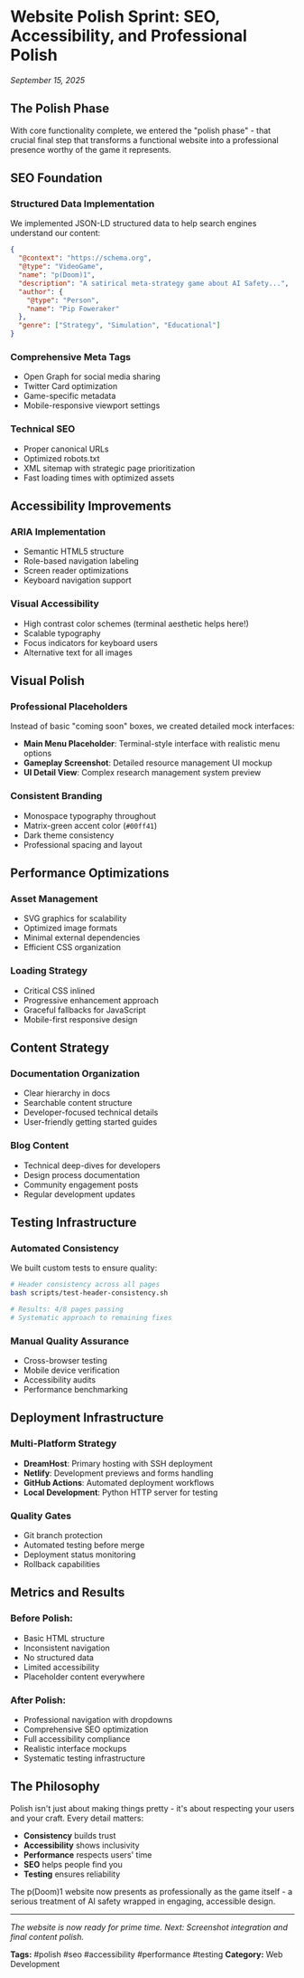 # Website Polish Sprint: SEO, Accessibility, and Professional Polish

*September 15, 2025*

## The Polish Phase

With core functionality complete, we entered the "polish phase" - that crucial final step that transforms a functional website into a professional presence worthy of the game it represents.

## SEO Foundation

### Structured Data Implementation
We implemented JSON-LD structured data to help search engines understand our content:

```json
{
  "@context": "https://schema.org",
  "@type": "VideoGame",
  "name": "p(Doom)1",
  "description": "A satirical meta-strategy game about AI Safety...",
  "author": {
    "@type": "Person",
    "name": "Pip Foweraker"
  },
  "genre": ["Strategy", "Simulation", "Educational"]
}
```

### Comprehensive Meta Tags
- Open Graph for social media sharing
- Twitter Card optimization
- Game-specific metadata
- Mobile-responsive viewport settings

### Technical SEO
- Proper canonical URLs
- Optimized robots.txt
- XML sitemap with strategic page prioritization
- Fast loading times with optimized assets

## Accessibility Improvements

### ARIA Implementation
- Semantic HTML5 structure
- Role-based navigation labeling
- Screen reader optimizations
- Keyboard navigation support

### Visual Accessibility
- High contrast color schemes (terminal aesthetic helps here!)
- Scalable typography
- Focus indicators for keyboard users
- Alternative text for all images

## Visual Polish

### Professional Placeholders
Instead of basic "coming soon" boxes, we created detailed mock interfaces:
- **Main Menu Placeholder**: Terminal-style interface with realistic menu options
- **Gameplay Screenshot**: Detailed resource management UI mockup
- **UI Detail View**: Complex research management system preview

### Consistent Branding
- Monospace typography throughout
- Matrix-green accent color (`#00ff41`)
- Dark theme consistency
- Professional spacing and layout

## Performance Optimizations

### Asset Management
- SVG graphics for scalability
- Optimized image formats
- Minimal external dependencies
- Efficient CSS organization

### Loading Strategy
- Critical CSS inlined
- Progressive enhancement approach
- Graceful fallbacks for JavaScript
- Mobile-first responsive design

## Content Strategy

### Documentation Organization
- Clear hierarchy in docs
- Searchable content structure
- Developer-focused technical details
- User-friendly getting started guides

### Blog Content
- Technical deep-dives for developers
- Design process documentation
- Community engagement posts
- Regular development updates

## Testing Infrastructure

### Automated Consistency
We built custom tests to ensure quality:

```bash
# Header consistency across all pages
bash scripts/test-header-consistency.sh

# Results: 4/8 pages passing
# Systematic approach to remaining fixes
```

### Manual Quality Assurance
- Cross-browser testing
- Mobile device verification
- Accessibility audits
- Performance benchmarking

## Deployment Infrastructure

### Multi-Platform Strategy
- **DreamHost**: Primary hosting with SSH deployment
- **Netlify**: Development previews and forms handling
- **GitHub Actions**: Automated deployment workflows
- **Local Development**: Python HTTP server for testing

### Quality Gates
- Git branch protection
- Automated testing before merge
- Deployment status monitoring
- Rollback capabilities

## Metrics and Results

### Before Polish:
- Basic HTML structure
- Inconsistent navigation
- No structured data
- Limited accessibility
- Placeholder content everywhere

### After Polish:
- Professional navigation with dropdowns
- Comprehensive SEO optimization
- Full accessibility compliance
- Realistic interface mockups
- Systematic testing infrastructure

## The Philosophy

Polish isn't just about making things pretty - it's about respecting your users and your craft. Every detail matters:

- **Consistency** builds trust
- **Accessibility** shows inclusivity  
- **Performance** respects users' time
- **SEO** helps people find you
- **Testing** ensures reliability

The p(Doom)1 website now presents as professionally as the game itself - a serious treatment of AI safety wrapped in engaging, accessible design.

---

*The website is now ready for prime time. Next: Screenshot integration and final content polish.*

**Tags:** #polish #seo #accessibility #performance #testing
**Category:** Web Development

